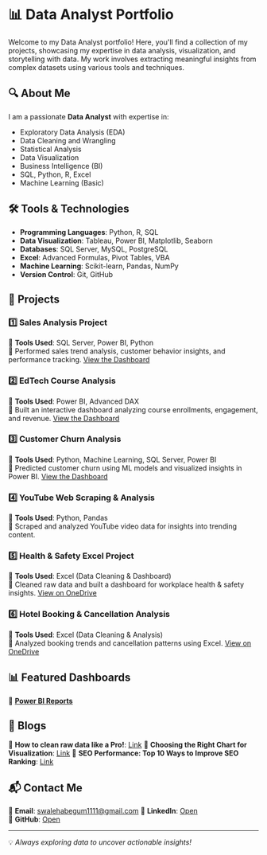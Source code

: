 # 📊 Data Analyst Portfolio

Welcome to my Data Analyst portfolio! Here, you'll find a collection of my projects, showcasing my expertise in data analysis, visualization, and storytelling with data. My work involves extracting meaningful insights from complex datasets using various tools and techniques.

## 🔍 About Me
I am a passionate **Data Analyst** with expertise in:
- Exploratory Data Analysis (EDA)
- Data Cleaning and Wrangling
- Statistical Analysis
- Data Visualization
- Business Intelligence (BI)
- SQL, Python, R, Excel
- Machine Learning (Basic)

## 🛠️ Tools & Technologies
- **Programming Languages**: Python, R, SQL
- **Data Visualization**: Tableau, Power BI, Matplotlib, Seaborn
- **Databases**: SQL Server, MySQL, PostgreSQL
- **Excel**: Advanced Formulas, Pivot Tables, VBA
- **Machine Learning**: Scikit-learn, Pandas, NumPy
- **Version Control**: Git, GitHub

## 📂 Projects
### 1️⃣ **Sales Analysis Project**
📌 **Tools Used**: SQL Server, Power BI, Python  
🔹 Performed sales trend analysis, customer behavior insights, and performance tracking.
  [View the Dashboard](https://app.powerbi.com/view?r=eyJrIjoiOWVjZGVhMGMtZTNlZS00ODUzLWJiMTctYWQyNzk0NWU0YjJjIiwidCI6ImIyOWMyYzJjLTJiYWUtNDQzMy1iMmQzLTgyNDM1ZGY3YmFlZCJ9)

### 2️⃣ **EdTech Course Analysis**
📌 **Tools Used**: Power BI, Advanced DAX  
🔹 Built an interactive dashboard analyzing course enrollments, engagement, and revenue.
  [View the Dashboard]( https://app.powerbi.com/view?r=eyJrIjoiMjliNTljOTItM2I1NC00YjQ0LWI2N2MtZTZkZmZiOGE1YWFjIiwidCI6ImIyOWMyYzJjLTJiYWUtNDQzMy1iMmQzLTgyNDM1ZGY3YmFlZCJ9)
  
### 3️⃣ **Customer Churn Analysis**
📌 **Tools Used**: Python, Machine Learning, SQL Server, Power BI  
🔹 Predicted customer churn using ML models and visualized insights in Power BI.
[View the Dashboard](https://app.powerbi.com/view?r=eyJrIjoiMmIzYmJiNDQtNzBlMC00YWE0LWFhOGMtNzYzOTQxYzcwNjhmIiwidCI6ImIyOWMyYzJjLTJiYWUtNDQzMy1iMmQzLTgyNDM1ZGY3YmFlZCJ9&pageName=b3053b0f9fbc6471899b)

### 4️⃣ **YouTube Web Scraping & Analysis**
📌 **Tools Used**: Python, Pandas  
🔹 Scraped and analyzed YouTube video data for insights into trending content.

### 5️⃣ **Health & Safety Excel Project**
📌 **Tools Used**: Excel (Data Cleaning & Dashboard)  
🔹 Cleaned raw data and built a dashboard for workplace health & safety insights.
[View on OneDrive](https://1drv.ms/x/s!Ai10FFtmv6QYolzHr5qL3L8ffomm?e=RQWTY1)

### 6️⃣ **Hotel Booking & Cancellation Analysis**
📌 **Tools Used**: Excel (Data Cleaning & Analysis)  
🔹 Analyzed booking trends and cancellation patterns using Excel.
[View on OneDrive](https://1drv.ms/x/s!Ai10FFtmv6QYoggDudUHF9cdmQdn?e=ZveTdh)


## 📊 Featured Dashboards
🔗 **[Power BI Reports](https://app.powerbi.com/view?r=yourreportlink)**

## 📂 Blogs
🔗 **How to clean raw data like a Pro!**: [Link](https://medium.com/@mullaswaleha402/how-to-clean-raw-data-like-a-pro-abb398dd8a36) 
🔗 **Choosing the Right Chart for Visualization**: [Link](https://medium.com/@mullaswaleha402/choosing-the-right-chart-for-visualization-f52e29868b5b) 
🔗 **SEO Performance: Top 10 Ways to Improve SEO Ranking**: [Link](https://medium.com/@mullaswaleha402/seo-performance-top-10-ways-to-improve-seo-ranking-b2901501543c) 

## 📬 Contact Me
📧 **Email**: swalehabegum1111@gmail.com
🔗 **LinkedIn**: [Open](https://www.linkedin.com/in/swaleha-begum-mulla-187787324/)  
🔗 **GitHub**: [Open](https://github.com/swaleha2002)

---
💡 *Always exploring data to uncover actionable insights!*
